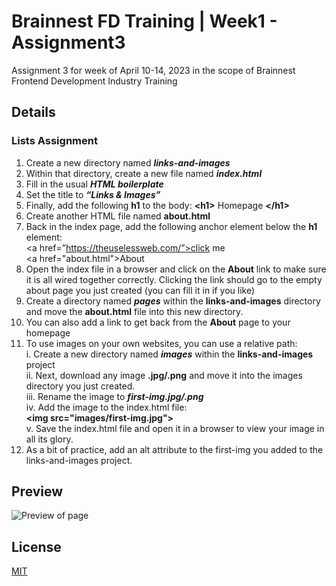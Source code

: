 # Brainnest FD Training | Week1 - Assignment3
Assignment 3 for week of April 10-14, 2023 in the scope of Brainnest Frontend Development Industry Training

## Details

### Lists Assignment

1. Create a new directory named ***links-and-images***
2. Within that directory, create a new file named ***index.html***
3. Fill in the usual ***HTML boilerplate***
4. Set the title to ***“Links & Images”***
5. Finally, add the following **h1** to the body: **\<h1>** Homepage **\</h1>**
6. Create another HTML file named **about.html**
7. Back in the index page, add the following anchor element below the **h1**
element:  
\<a href=”https://theuselessweb.com/”>click me</a>  
\<a href="about.html">About</a>
8. Open the index file in a browser and click on the **About** link to make sure it is all wired together correctly. Clicking the link should go to the empty about page you just created (you can fill it in if you like)
9. Create a directory named ***pages*** within the **links-and-images** directory and move the **about.html** file into this new directory.
10. You can also add a link to get back from the **About** page to your homepage
11. To use images on your own websites, you can use a relative path:  
    i. Create a new directory named ***images*** within the **links-and-images** project  
    ii. Next, download any image **.jpg/.png** and move it into the images directory you just created.  
    iii. Rename the image to ***first-img.jpg/.png***  
    iv. Add the image to the index.html file:  
        **\<img src="images/first-img.jpg">**  
    v. Save the index.html file and open it in a browser to view your image in all its glory.
12. As a bit of practice, add an alt attribute to the first-img you added to the links-and-images project.

## Preview

![Preview of page](https://lh3.googleusercontent.com/pw/AMWts8BM3glw3vKcXrgQwEfLcMkb2KgNa202Dj_UZcWKk_UiP4hjp54qCvmejs-EW07UDPXFmW2kfxl7yVT00105rocwdQ5Kq_sBS_7_GZK9aajRoWuGQnbkG5tmSeDJfXaXja7dwnqLpiXppnlvNx0CW6WUyA=w576-h569-s-no?authuser=0)

## License

[MIT](https://choosealicense.com/licenses/mit/)